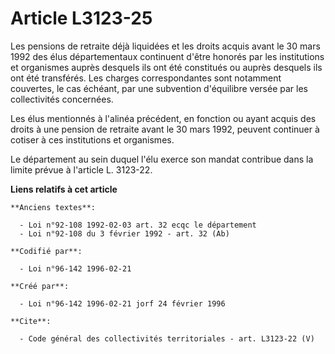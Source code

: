 # Article L3123-25

Les pensions de retraite déjà liquidées et les droits acquis avant le 30 mars 1992 des élus départementaux continuent d'être
honorés par les institutions et organismes auprès desquels ils ont été constitués ou auprès desquels ils ont été transférés.
Les charges correspondantes sont notamment couvertes, le cas échéant, par une subvention d'équilibre versée par les
collectivités concernées. 

Les élus mentionnés à l'alinéa précédent, en fonction ou ayant acquis des droits à une pension de retraite avant le 30 mars
1992, peuvent continuer à cotiser à ces institutions et organismes. 

Le département au sein duquel l'élu exerce son mandat contribue dans la limite prévue à l'article L. 3123-22.

**Liens relatifs à cet article**

	**Anciens textes**:

	  - Loi n°92-108 1992-02-03 art. 32 ecqc le département
	  - Loi n°92-108 du 3 février 1992 - art. 32 (Ab)

	**Codifié par**:

	  - Loi n°96-142 1996-02-21

	**Créé par**:

	  - Loi n°96-142 1996-02-21 jorf 24 février 1996

	**Cite**:

	  - Code général des collectivités territoriales - art. L3123-22 (V)
